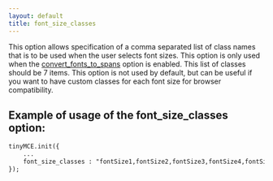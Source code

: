 ```yaml
---
layout: default
title: font_size_classes
---
```


This option allows specification of a comma separated list of class names that is to be used when the user selects font sizes. This option is only used when the [convert_fonts_to_spans](../configuration/Configuration3x@convert_fonts_to_spans) option is enabled. This list of classes should be 7 items. This option is not used by default, but can be useful if you want to have custom classes for each font size for browser compatibility.

## Example of usage of the font_size_classes option:

```html
tinyMCE.init({
	...
	font_size_classes : "fontSize1,fontSize2,fontSize3,fontSize4,fontSize5,fontSize6,fontSize7"
});
```
